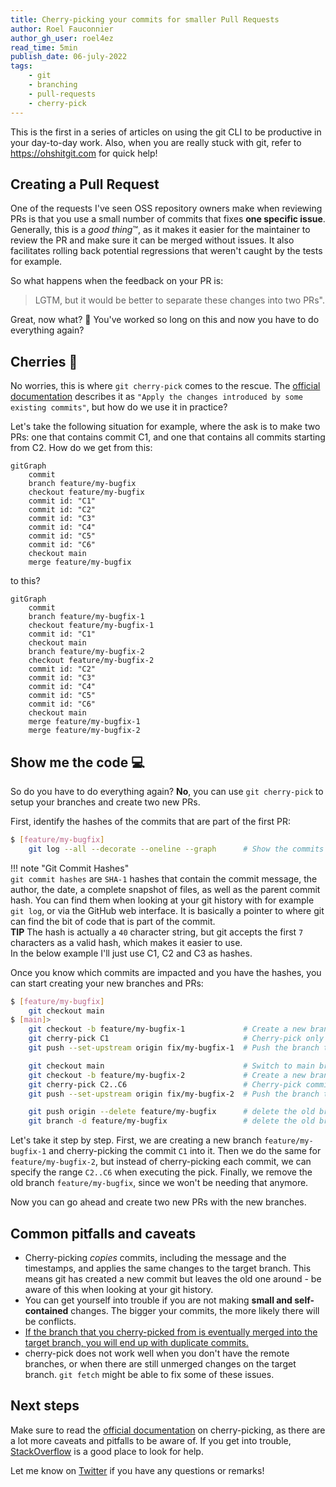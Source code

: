 ```yaml
---
title: Cherry-picking your commits for smaller Pull Requests
author: Roel Fauconnier
author_gh_user: roel4ez
read_time: 5min
publish_date: 06-july-2022
tags:
    - git
    - branching
    - pull-requests
    - cherry-pick
---
```


This is the first in a series of articles on using the git CLI to be productive
in your day-to-day work. Also, when you are really stuck with git, refer to
<https://ohshitgit.com> for quick help!

## Creating a Pull Request

One of the requests I've seen OSS repository owners make when reviewing PRs
is that you use a small number of commits that fixes **one specific issue**.
Generally, this is a *good thing*™️, as it makes it easier for the maintainer to
review the PR and make sure it can be merged without issues. It also facilitates
rolling back potential regressions that weren't caught by the tests for example.

So what happens when the feedback on your PR is: 

> LGTM, but it would be better to separate these changes into two PRs".

 Great, now what? 🤔 You've worked so long on this and now you have to do
 everything again?

## Cherries 🍒

No worries, this is where `git cherry-pick` comes to the rescue. The [official 
documentation](https://git-scm.com/docs/git-cherry-pick) describes it as `"Apply
the changes introduced by some existing commits"`, but how do we use it in
practice?

Let's take the following situation for example, where the ask is to make two PRs:
one that contains commit C1, and one that contains all commits starting from C2.
How do we get from this:

```mermaid
gitGraph
    commit
    branch feature/my-bugfix
    checkout feature/my-bugfix
    commit id: "C1"
    commit id: "C2"
    commit id: "C3"
    commit id: "C4"
    commit id: "C5"
    commit id: "C6"
    checkout main
    merge feature/my-bugfix
```

to this?
    
```mermaid
gitGraph
    commit
    branch feature/my-bugfix-1
    checkout feature/my-bugfix-1
    commit id: "C1"
    checkout main
    branch feature/my-bugfix-2
    checkout feature/my-bugfix-2
    commit id: "C2"
    commit id: "C3"
    commit id: "C4"
    commit id: "C5"
    commit id: "C6"
    checkout main
    merge feature/my-bugfix-1
    merge feature/my-bugfix-2
```

## Show me the code 💻

So do you have to do everything again? **No**, you can use `git cherry-pick` to
setup your branches and create two new PRs.

First, identify the hashes of the commits that are part of the first PR:

```bash title="Identify the commits that are part of the first PR"
$ [feature/my-bugfix] 
    git log --all --decorate --oneline --graph      # Show the commits in this feature branch, in a nicely formatted graph
```

!!! note "Git Commit Hashes"  
    `git commit hashes` are `SHA-1` hashes that contain the commit message, the
    author, the date, a complete snapshot of files, as well as the parent commit
    hash.
    You can find them when looking at your git history with for example `git log`,
    or via the GitHub web interface. It is basically a pointer to where git can
    find the bit of code that is part of the commit.  
    **TIP** The hash is actually a `40` character string, but git accepts
    the first `7` characters as a valid hash, which makes it easier to use.  
    In the below example I'll just use C1, C2 and C3 as hashes.

Once you know which commits are impacted and you have the hashes, you can start
creating your new branches and PRs:

```bash	title="Cherry-pick the commits to different branches"
$ [feature/my-bugfix]
    git checkout main
$ [main]> 
    git checkout -b feature/my-bugfix-1             # Create a new branch for the C1 changes
    git cherry-pick C1                              # Cherry-pick only commit C1
    git push --set-upstream origin fix/my-bugfix-1  # Push the branch to the remote

    git checkout main                               # Switch to main branch, since we want to use the same base branch for the other changes
    git checkout -b feature/my-bugfix-2             # Create a new branch for the C2 changes
    git cherry-pick C2..C6                          # Cherry-pick commits C2 to C6                
    git push --set-upstream origin fix/my-bugfix-2  # Push the branch to the remote

    git push origin --delete feature/my-bugfix      # delete the old branch remotely
    git branch -d feature/my-bugfix                 # delete the old branch locally
```

Let's take it step by step. First, we are creating a new branch
`feature/my-bugfix-1` and cherry-picking the commit `C1` into it. Then
we do the same for `feature/my-bugfix-2`, but instead of cherry-picking each
commit, we can specify the range `C2..C6` when executing the pick.
Finally, we remove the old branch `feature/my-bugfix`, since we won't be needing
that anymore.

Now you can go ahead and create two new PRs with the new branches.

## Common pitfalls and caveats

* Cherry-picking *copies* commits, including the message and the timestamps, and
applies the same changes to the target branch. This means git has created a new
commit but leaves the old one around - be aware of this when looking at your git
history.
* You can get yourself into trouble if you are not making **small and
self-contained** changes. The bigger your commits, the more likely there will be
conflicts.
* [If the branch that you cherry-picked from is eventually merged into the target
branch, you will end up with duplicate commits.](https://tlatsas.github.io/2013/07/28/using-git-rebase-to-remove-duplicate-cherry-picked-commits/)
* cherry-pick does not work well when you don't have the remote branches, or when
there are still unmerged changes on the target branch. `git fetch` might be able
to fix some of these issues.

## Next steps

Make sure to read the [official documentation](https://git-scm.com/docs/git-cherry-pick)
on cherry-picking, as there are a lot more caveats and pitfalls to be aware of.
If you get into trouble, [StackOverflow](https://stackoverflow.com/questions/tagged/git-cherry-pick) is a good place to look for help. 

Let me know on [Twitter](https://twitter.com/roel4ez) if you have any questions
or remarks!
